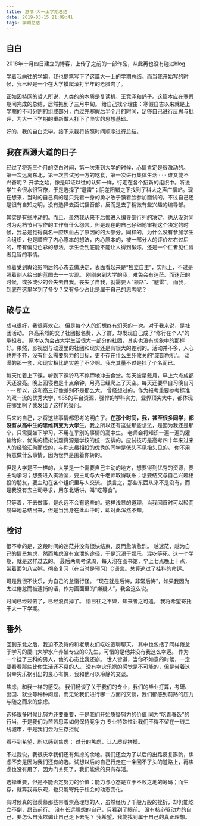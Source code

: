 ```yaml
---
title: 怠惰-大一上学期总结
date: 2019-03-15 21:09:41
tags: 学期总结
---
```

## 自白

2018年十月四日建立的博客，上传了之前的一部作品，从此再也没有碰过blog

学着我向往的学姐，我也提笔写下了这篇大一上的学期总结。而当我开始写的时候，我已经是一个在大学摸爬滚打半年的老腊肉了。

正如因特网的哲人所说，人类的的本质是复读机、王竞泽和鸽子。这篇本应在寒假期间完成的总结，居然拖到了三月中旬。
给自己找个理由：寒假自古以来就是上学期的不可分割的组成部分，而过完寒假后半个月的时间，足够自己进行反思与批评，为大一下学期的重新做人打下了坚实的思想基础。

好的，我的自白完毕。接下来我将按照时间顺序进行总结。

## 我在西源大道的日子

经过了将近三个月的空白时间，第一次来到大学的时候，心情肯定是很激动的。
第一次远离东北，第一次尝试另一方的吃食，第一次进行集体生活······
谁又能不兴奋呢？
开学之始，像是印证以往的认知一样，行走在各个招新的组织中。听说学生会很水很官僚，于是选择了“避雷”；阴差阳错之下找到了科大之声广播站。现在想来，当时的自己真的是只凭着一身的勇才敢于腆着脸参加面试的。不过自己还是很有自知之明，没有选择去面试播音部，反而是去了稍微有些兴趣的编导部。

其实是有些冲动的。而且，虽然我从来不后悔进入编导部行列的决定，也从没对同时为两档节目写作的工作有什么怨言。但是现在的自己仔细地审视这个决定的时候，我总是觉得莫名一腔热血占了原因的的大部分。同样的，为什么没有参加学生会组织，也是顺应了内心原本的想法，内心原本的，被一部分人的评价左右过后的，带有偏见色彩的想法。学生会到底能不能让人得到锻炼，还是一个仁者见仁智者见智的事情。

照着受到舆论影响后的心态去做决定，表面看起来是“独立自主”，实际上，不过是照着别人给出的蓝图去一一实现。
刚刚来到大学的我，难免会有迷茫。而迷茫的时候，或多或少的会失去自我。丧失了自我，就需要人“领路”、“避雷”。
而我，到底在这里学到了多少？又有多少占比是属于自己的思考呢？

## 破与立

成电很好，我很喜欢它。
但是每个人的幻想终有幻灭的一次。对于我来说，是社团活动。
兴高采烈的交了社团报名费，入了群，却发现自己成了“修行在个人”的承担者。
原本以为会占大学生活很大一部分的社团，其实也没有想象中的那样好。果然，影视剧与动漫里的社团和现实还是有很大的差别的。活动并不多，人心也并不齐，没有什么需要努力的目标，更不存在什么生死攸关的“废部危机”。
动漫的那一套，和现实相比确实差了不少啊。我充其量不过是挂了个名而已。

每天忙着上下课，听到下课铃马不停蹄地冲去食堂。每天披星戴月，早上六点成都天还没亮。晚上回寝也是十点余钟，月亮已经爬上了天空。每天还要早自习晚自习······
所以，这和高三好像差别不是那么大。
曾经想过的，作为报考重要参考标准的双一流的优秀大学，985的平台资源，强悍的学科实力，业界顶尖大牛，都体现在哪里啊？我发出了这样的疑问。

后来的自己，才将这些事情都思考的明白了。**在那个时间，我，甚至很多同学，都没有从高中生的思维转变为大学生**。我之所以还有这些那些想法，是因为我还是那个，只需要坐下学习，不用在乎别的事情的高中生。
老师会将知识一遍一遍的灌输给你，优秀的模拟试题资源是学校的统一安排的。应试技巧是高考四十年来过来人的经验汇聚而成的，与你志趣相投的优秀的同学是低头不见抬头见的。
你不用特意做什么事情，因为世界是围着你转的。

但是大学是不一样的，大学是一个需要自己主动的地方，想要得到优秀的资源，要主动学习；想要进入实验室，要主动与大牛老师取得联系；想要结交与自己兴趣相投的朋友，要主动在各个组织里与人交流。
换言之，那些东西从来不是没有，而是我没有去主动寻求，用东北话讲，叫“吃等食”。

只等着，不去做事，是永远不会有这些的。这样浅显的道理，当我回首时可以轻而易举地总结出来，但是当我身在此山中时，却对此浑然不知。

## 检讨

很不幸的是，这段时间的迷茫并没有很快结束，反而愈演愈烈。
越迷茫，越为自己的情景焦虑，然而焦虑没有宣泄的途径，于是沉溺于娱乐，混吃等死。这一个学期，就是这样过去的。
最后两周考试周，每天泡在图书馆，早上七点晚上十点，带着面包八宝粥，彻夜复习（在当时是预习）C语言。总算逃过了挂科的命运。

可是我很不快乐，为自己的怠惰行径。
“现在就是后悔，非常后悔”，如果我因为太过倦怠而被逮捕的话，作为画面里的“嫌疑人”，我会这么说。

时间已经过去了，已经浪费掉了。
悟已往之不谏，知来者之可追。
我将希望寄托于大一下学期。

## 番外

回到东北之后，我迫不及待的和老朋友们吃吃饭聊聊天。
其中也包括了同样倦怠于学习的厦门大学水产养殖专业的C先生，可惜的是他并没有我这么幸运。
作为一个挂了三科的男人，他的心态比我还崩。
世人皆道，当你不如意的时候，一定要看看那些比你生活还不易的人。
没有幸灾乐祸的感觉是不可能的，但是带着这份幸灾乐祸引出的良心有愧，我和他可以冷静的交谈。

焦虑，和我一样的感受。
我们畅谈了关于我们的专业，我们的毕业打算，考研、出国、就业等种种问题，而无论我们进行哪一方面的交谈，我们都感到前路的压力与随之而来的焦虑。

选择很多时候比努力还要重要，于是我们开始质疑努力的价值
同为“吃青春饭”的行当，于是我们为苦苦思索如何保持竞争力
专业特殊性让我们不得不留在一线二线城市，于是我们会为生存担忧

看不到希望，所以感到焦虑；
过分的焦虑，让人质疑拼搏。

不过我说，我很庆幸我们还有焦虑的余地。我们还会为了以后的出路反复斟酌，焦虑不安是因为我们还有的选。试想以后的自己行走在一条回不了头的道路上，再焦虑也没有用了，因为门关死了，我们能做的只有存活。

选择重要，但是不能否定努力的价值；能力与心态是立于不败之地的筹码；而生存，就算我再乐观，也只能寄托于社会的动态变化。

有时候真的很羡慕那些带着崇高理想的人，虽然经历了千般万般的挫折，却仍能屹立不倒，昂首前行。
没有长远理想的自己，只看到了眼前。
没有核心驱动力的自己，要怎么自我欺骗让自己走下去呢？
我希望，我能找到属于自己的真正理想。
